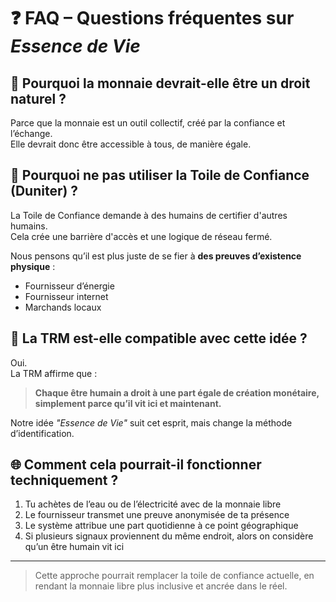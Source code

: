 <!-- Fichier : public/docs/faq.md -->
<!-- Publié sous GNU GPL v3 -->


# ❓ FAQ – Questions fréquentes sur *Essence de Vie*

## 🤔 Pourquoi la monnaie devrait-elle être un droit naturel ?

Parce que la monnaie est un outil collectif, créé par la confiance et l’échange.  
Elle devrait donc être accessible à tous, de manière égale.

## 🧩 Pourquoi ne pas utiliser la Toile de Confiance (Duniter) ?

La Toile de Confiance demande à des humains de certifier d'autres humains.  
Cela crée une barrière d'accès et une logique de réseau fermé.

Nous pensons qu’il est plus juste de se fier à **des preuves d’existence physique** :
- Fournisseur d’énergie
- Fournisseur internet
- Marchands locaux

## 🧠 La TRM est-elle compatible avec cette idée ?

Oui.  
La TRM affirme que :
> **Chaque être humain a droit à une part égale de création monétaire, simplement parce qu’il vit ici et maintenant.**

Notre idée *"Essence de Vie"* suit cet esprit, mais change la méthode d’identification.

## 🌐 Comment cela pourrait-il fonctionner techniquement ?

1. Tu achètes de l’eau ou de l’électricité avec de la monnaie libre
2. Le fournisseur transmet une preuve anonymisée de ta présence
3. Le système attribue une part quotidienne à ce point géographique
4. Si plusieurs signaux proviennent du même endroit, alors on considère qu’un être humain vit ici

---

> Cette approche pourrait remplacer la toile de confiance actuelle, en rendant la monnaie libre plus inclusive et ancrée dans le réel.